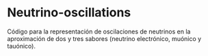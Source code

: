 # Neutrino-oscillations
Código para la representación de oscilaciones de neutrinos en la aproximación de dos y tres sabores (neutrino electrónico, muónico y tauónico).
